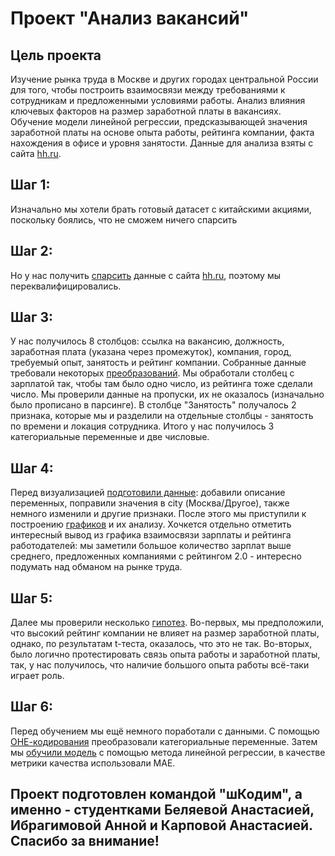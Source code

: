 # Проект "Анализ вакансий"

## Цель проекта
Изучение рынка труда в Москве и других городах центральной России для того, чтобы построить взаимосвязи между требованиями к сотрудникам и предложенными условиями работы. Анализ влияния ключевых факторов на размер заработной платы в вакансиях. Обучение модели линейной регрессии, предсказывающей значения заработной платы на основе опыта работы, рейтинга компании, факта нахождения в офисе и уровня занятости. Данные для анализа взяты с сайта [hh.ru](https://hh.ru).

## Шаг 1:
Изначально мы хотели брать готовый датасет с китайскими акциями, поскольку боялись, что не сможем ничего спарсить

## Шаг 2:
Но у нас получить [спарсить](https://github.com/knastas1a/project/blob/main/1.parsing/1.0_hh_parsing.ipynb) данные с сайта [hh.ru](https://hh.ru), поэтому мы переквалифицировались. 

## Шаг 3:
У нас получилось 8 столбцов: ссылка на вакансию, должность, заработная плата (указана через промежуток), компания, город, требуемый опыт, занятость и рейтинг компании. Собранные данные требовали некоторых [преобразований](https://github.com/knastas1a/project/blob/main/2.EDA/2.0_EDA.ipynb). Мы обработали столбец с зарплатой  так, чтобы там было одно число, из рейтинга тоже сделали число. Мы проверили данные на пропуски, их не оказалось (изначально было прописано в парсинге). В столбце "Занятость" получалось 2 признака, которые мы и разделили на отдельные столбцы - занятость по времени и локация сотрудника. Итого у нас получилось 3 категориальные переменные и две числовые. 

## Шаг 4:
Перед визуализацией [подготовили данные](https://github.com/knastas1a/project/3.visualisation/3.0_prep_for_visualisation.ipynb): добавили описание переменных, поправили значения в city (Москва/Другое), также немного изменили и другие признаки. После этого мы приступили к построению [графиков](https://github.com/knastas1a/project/3.visualisation/3.1_plots&thoughts.ipynb) и их анализу. Хочкется отдельно отметить интересный вывод из графика взаимосвязи зарплаты и рейтинга работодателей: мы заметили большое количество зарплат выше среднего, предложенных компаниями с рейтингом 2.0 - интересно подумать над обманом на рынке труда.

## Шаг 5:
Далее мы проверили несколько [гипотез](https://github.com/knastas1a/project/blob/main/4.hypotheses/4.0_hypotheses.ipynb). Во-первых, мы предположили, что высокий рейтинг компании не влияет на размер заработной платы, однако, по результатам t-теста, оказалось, что это не так. Во-вторых, было логично протестировать связь опыта работы и заработной платы, так, у нас получилось, что наличие большого опыта работы всё-таки играет роль.

## Шаг 6:
Перед обучением мы ещё немного поработали с  данными. С помощью [ОНЕ-кодирования](https://github.com/knastas1a/project/blob/main/5.ML/5.0_OHE.ipynb) преобразовали категориальные переменные.
Затем мы [обучили модель](https://github.com/knastas1a/project/blob/main/5.ML/5.2_ML.ipynb) c помощью метода линейной регрессии, в качестве метрики качества использовали МАЕ.

## Проект подготовлен командой "шКодим", а именно - студентками Беляевой Анастасией, Ибрагимовой Анной и Карповой Анастасией. Спасибо за внимание!

